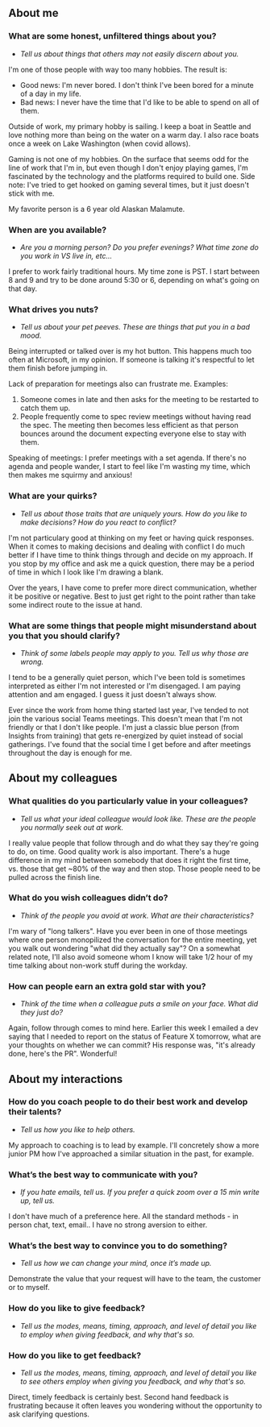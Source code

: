 
## About me

### What are some honest, unfiltered things about you?
* *Tell us about things that others may not easily discern about you.*

I'm one of those people with way too many hobbies.  The result is:
*  Good news: I'm never bored.  I don't think I've been bored for a minute of a day in my life.  
*  Bad news: I never have the time that I'd like to be able to spend on all of them.
  
Outside of work, my primary hobby is sailing.  I keep a boat in Seattle and love nothing more than being on the water on a warm day.  I also race boats once a week on Lake Washington (when covid allows).

Gaming is not one of my hobbies.  On the surface that seems odd for the line of work that I'm in, but even though I don't enjoy playing games, I'm fascinated by the technology and the platforms required to build one.  Side note: I've tried to get hooked on gaming several times, but it just doesn't stick with me.

My favorite person is a 6 year old Alaskan Malamute.

### When are you available?
* *Are you a morning person? Do you prefer evenings? What time zone do you work in VS live in, etc...*

I prefer to work fairly traditional hours.  My time zone is PST.  I start between 8 and 9 and try to be done around 5:30 or 6, depending on what's going on that day.

### What drives you nuts?
* *Tell us about your pet peeves. These are things that put you in a bad mood.*

Being interrupted or talked over is my hot button.  This happens much too often at Microsoft, in my opinion.  If someone is talking it's respectful to let them finish before jumping in.

Lack of preparation for meetings also can frustrate me.  Examples: 
1. Someone comes in late and then asks for the meeting to be restarted to catch them up.
2. People frequently come to spec review meetings without having read the spec.  The meeting then becomes less efficient as that person bounces around the document expecting everyone else to stay with them.

Speaking of meetings: I prefer meetings with a set agenda.  If there's no agenda and people wander, I start to feel like I'm wasting my time, which then makes me squirmy and anxious!

### What are your quirks?
* *Tell us about those traits that are uniquely yours. How do you like to make decisions? How do you react to conflict?*

I'm not particulary good at thinking on my feet or having quick responses.  When it comes to making decisions and dealing with conflict I do much better if I have time to think things through and decide on my approach.  If you stop by my office and ask me a quick question, there may be a period of time in which I look like I'm drawing a blank.

Over the years, I have come to prefer more direct communication, whether it be positive or negative.  Best to just get right to the point rather than take some indirect route to the issue at hand.

### What are some things that people might misunderstand about you that you should clarify?
* *Think of some labels people may apply to you. Tell us why those are wrong.*

I tend to be a generally quiet person, which I've been told is sometimes interpreted as either I'm not interested or I'm disengaged.  I am paying attention and am engaged.  I guess it just doesn't always show.

Ever since the work from home thing started last year, I've tended to not join the various social Teams meetings.  This doesn't mean that I'm not friendly or that I don't like people.  I'm just a classic blue person (from Insights from training) that gets re-energized by quiet instead of social gatherings.  I've found that the social time I get before and after meetings throughout the day is enough for me.

## About my colleagues

### What qualities do you particularly value in your colleagues?
* *Tell us what your ideal colleague would look like. These are the people you normally seek out at work.*

I really value people that follow through and do what they say they're going to do, on time.  Good quality work is also important.  There's a huge difference in my mind between somebody that does it right the first time, vs. those that get ~80% of the way and then stop.  Those people need to be pulled across the finish line.

### What do you wish colleagues didn’t do?
* *Think of the people you avoid at work. What are their characteristics?*

I'm wary of "long talkers".  Have you ever been in one of those meetings where one person monopilized the conversation for the entire meeting, yet you walk out wondering "what did they actually say"?  On a somewhat related note, I'll also avoid someone whom I know will take 1/2 hour of my time talking about non-work stuff during the workday.

### How can people earn an extra gold star with you?
* *Think of the time when a colleague puts a smile on your face. What did they just do?*

Again, follow through comes to mind here.  Earlier this week I emailed a dev saying that I needed to report on the status of Feature X tomorrow, what are your thoughts on whether we can commit?  His response was, "it's already done, here's the PR".  Wonderful!

## About my interactions

### How do you coach people to do their best work and develop their talents?
* *Tell us how you like to help others.*

My approach to coaching is to lead by example.  I'll concretely show a more junior PM how I've approached a similar situation in the past, for example.

### What’s the best way to communicate with you?
* *If you hate emails, tell us. If you prefer a quick zoom over a 15 min write up, tell us.*

I don't have much of a preference here.  All the standard methods - in person chat, text, email..  I have no strong aversion to either.

### What’s the best way to convince you to do something?
* *Tell us how we can change your mind, once it’s made up.*

Demonstrate the value that your request will have to the team, the customer or to myself.


### How do you like to give feedback?
* *Tell us the modes, means, timing, approach, and level of detail you like to employ when giving feedback, and why that's so.*

### How do you like to get feedback?
* *Tell us the modes, means, timing, approach, and level of detail you like to see others employ when giving you feedback, and why that's so.*

Direct, timely feedback is certainly best.  Second hand feedback is frustrating because it often leaves you wondering without the opportunity to ask clarifying questions.
